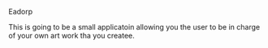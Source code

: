 Eadorp

This is going to be  a small applicatoin allowing you the user to be in charge of your own art work tha you createe.